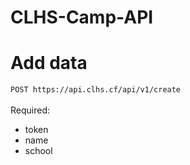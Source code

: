 # CLHS-Camp-API

# Add data
`POST https://api.clhs.cf/api/v1/create`
<br /><br />
Required:
- token
- name
- school
